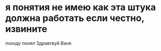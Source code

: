 # я понятия не имею как эта штука должна работать если честно, извините
_походу понял_
Здравтвуй Ваня
